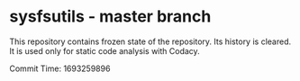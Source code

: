 # sysfsutils - master branch

This repository contains frozen state of the repository.
Its history is cleared. It is used only for static code
analysis with Codacy.

Commit Time: 1693259896